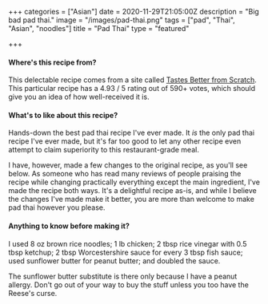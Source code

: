 +++
categories = ["Asian"]
date = 2020-11-29T21:05:00Z
description = "Big bad pad thai."
image = "/images/pad-thai.png"
tags = ["pad", "Thai", "Asian", "noodles"]
title = "Pad Thai"
type = "featured"

+++
#### Where's this recipe from?

This delectable recipe comes from a site called [Tastes Better from Scratch](https://tastesbetterfromscratch.com/pad-thai/ "Tastes Better from Scratch"). This particular recipe has a 4.93 / 5 rating out of 590+ votes, which should give you an idea of how well-received it is.

#### What's to like about this recipe?

Hands-down the best pad thai recipe I've ever made. It _is_ the only pad thai recipe I've ever made, but it's far too good to let any other recipe even attempt to claim superiority to this restaurant-grade meal.

I have, however, made a few changes to the original recipe, as you'll see below. As someone who has read many reviews of people praising the recipe while changing practically everything except the main ingredient, I've made the recipe both ways. It's a delightful recipe as-is, and while I believe the changes I've made make it better, you are more than welcome to make pad thai however you please.

#### Anything to know before making it?

I used 8 oz brown rice noodles; 1 lb chicken; 2 tbsp rice vinegar with 0.5 tbsp ketchup; 2 tbsp Worcestershire sauce for every 3 tbsp fish sauce; used sunflower butter for peanut butter; and doubled the sauce.

The sunflower butter substitute is there only because I have a peanut allergy. Don't go out of your way to buy the stuff unless you too have the Reese's curse.